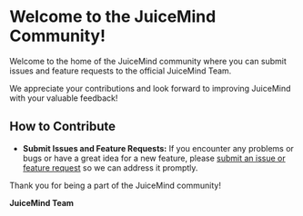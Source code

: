 # Welcome to the JuiceMind Community!

Welcome to the home of the JuiceMind community where you can submit issues and feature requests to the official JuiceMind Team.

We appreciate your contributions and look forward to improving JuiceMind with your valuable feedback!

## How to Contribute

- **Submit Issues and Feature Requests:** If you encounter any problems or bugs or have a great idea for a new feature, please [submit an issue or feature request](https://github.com/JuiceMind/JuiceMind/issues/new) so we can address it promptly.

Thank you for being a part of the JuiceMind community!

**JuiceMind Team**

